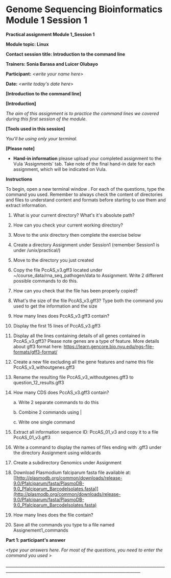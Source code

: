 # Genome Sequencing Bioinformatics Module 1 Session 1

**Practical assignment Module 1_Session 1**

**Module topic: Linux**

**Contact session title: Introduction to the command line**

**Trainers: Sonia Barasa and Luicer Olubayo**

**Participant:** \<*write your name here\>*

**Date:** \<*write today's date here*\>

**[Introduction to the command line]**

**[Introduction]**

*The aim of this assignment is to practice the command lines we covered
during this first session of the module.*

**[Tools used in this session]**

*You'll be using only your terminal.*

**[Please note]**

-   **Hand-in information** please upload your completed assignment to
    the Vula 'Assignments' tab. Take note of the final hand-in date for
    each assignment, which will be indicated on Vula.

**Instructions**

To begin, open a new terminal window . For each of the questions, type
the command you used. Remember to always check the content of
directories and files to understand content and formats before starting
to use them and extract information.

1.  What is your current directory? What's it's absolute path?

2.  How can you check your current working directory?

3.  Move to the unix directory then complete the exercise below

4.  Create a directory Assignment under Session1 (remember Session1 is
    under /unix/practical/)

5.  Move to the directory you just created

6.  Copy the file PccAS_v3.gff3 located under
    \~/course_data/rna_seq_pathogen/data to Assignment. Write 2
    different possible commands to do this.

7.  How can you check that the file has been properly copied?

8.  What's the size of the file PccAS_v3.gff3? Type both the command you
    used to get the information and the size

9.  How many lines does PccAS_v3.gff3 contain?

10. Display the first 15 lines of PccAS_v3.gff3

11. Display all the lines containing details of all genes contained in
    PccAS_v3.gff3?
Please note genes are a type of feature. More details about gff3 format here: https://learn.gencore.bio.nyu.edu/ngs-file-formats/gff3-format/

13. Create a new file excluding all the gene features and name this file
    PccAS_v3_withoutgenes.gff3

14. Rename the resulting file PccAS_v3_withoutgenes.gff3 to
    question_12_results.gff3

15. How many CDS does PccAS_v3.gff3 contain?

    a.  Write 2 separate commands to do this

    b.  Combine 2 commands using \|

    c.  Write one single command

16. Extract all information sequence ID: PccAS_01_v3 and copy it to a
    file PccAS_01_v3.gff3

17. Write a command to display the names of files ending with .gff3
    under the directory Assignment using wildcards

18. Create a subdirectory Genomics under Assignment

19. Download Plasmodium falciparum fasta file available at:
    [[http://plasmodb.org/common/downloads/release-9.0/Pfalciparum/fasta/PlasmoDB-9.0_Pfalciparum_BarcodeIsolates.fasta]](http://plasmodb.org/common/downloads/release-9.0/Pfalciparum/fasta/PlasmoDB-9.0_Pfalciparum_BarcodeIsolates.fasta)

20. How many lines does the file contain?

21. Save all the commands you type to a file named Assignement1_commands

**Part 1: participant's answer**

\<*type your answers here. For most of the questions, you need to enter
the command you used* \>

\_\_\_\_\_\_\_\_\_\_\_\_\_\_\_\_\_\_\_\_\_\_\_\_\_\_\_\_\_\_\_\_\_\_\_\_\_\_\_\_\_\_\_\_\_\_\_\_\_\_\_\_\_\_\_\_\_\_\_\_\_\_\_\_\_\_\_\_\_\_\_\_\_\_\_\_\_\_\_\_\_\_\_\_\_\_\_\_\_\_\_\_\_\_\_\_\_\_\_\_\_\_\_\_\_\_\_\_\_\_\_\_\_\_\_\_\_\_\_\_\_\_\_\_\_\_\_\_\_\_\_\_\_\_\_\_\_\_\_\_\_\_\_\_
